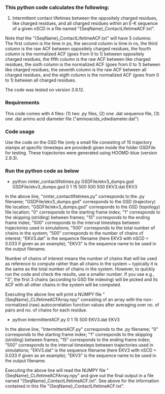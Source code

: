 ### This python code calculates the following:

1) Intermittent contact lifetimes between the oppositely charged residues, like charged residues, and all charged residues within an E-K sequence of a given nSCD in a file named "{SeqName}_ContactLifetimeACF.txt".

Note that the "{SeqName}_ContactLifetimeACF.txt" will have 5 columns: The first column is the time in ps, the second column is time in ns, the third column is the raw ACF between oppositely charged residues, the fourth column is the normalized ACF (goes from 0 to 1) between oppositely charged residues, the fifth column is the raw ACF between like charged residues, the sixth column is the normalized ACF (goes from 0 to 1) between like charged residues, the seventh column is the raw ACF between all charged residues, and the eigth column is the normalized ACF (goes from 0 to 1) between all charged residues.

The code was tested on version 3.9.12.

### Requirements

This code comes with 4 files: (1) two .py files, (2) one .dat sequence file, (3) one .dat amino acid diameter file ("aminoacids_vdwdiameter.dat")

### Code usage

Use the code on the GSD file (only a small file consisting of 15 trajectory stamps at specific timesteps are provided) given inside the folder GSDFile for testing.  These trajectories were generated using HOOMD-blue (version 2.9.3).

### Run the python code as below

* python ninter_contactlifetimes.py GSDFile/ekv3_dumps.gsd GSDFile/ekv3_dumps.gsd 0 1 15 500 500 500 EKV3.dat EKV3

In the above line, "ninter_contactlifetimes.py" corresponds to the .py filename; "GSDFile/ekv3_dumps.gsd" corresponds to the GSD (trajectory) file location; "GSDFile/ekv3_dumps.gsd" corresponds to the GSD (topology) file location; "0" corresponds to the starting frame index; "1" corresponds to the skipping (striding) between frames; "15" corresponds to the ending frame index; "500" corresponds to the interval timesteps between trajectories used in simulations; "500" corresponds to the total number of chains in the system; "500" corresponds to the number of chains of interest; "EKV3.dat" is the sequence filename (here EKV3 with nSCD = 0.033 if given as an example); "EKV3" is the sequence name to be used in the output filename.  

Number of chains of interest means the number of chains that will be used as reference to compute rather than all chains in the system ~ typically it is the same as the total number of chains in the system.  However, to quickly run the code and check the results, use a smaller number.  If you use e.g., "3", the first 3 chains (according to GSD file indexing) will be picked and its ACF with all other chains in the system will be computed. 

Executing the above line will print a NUMPY file "{SeqName}_CLifetimeACFArray.npy" consisting of an array with the non-normalized (raw) autocorrelation function values after averaging over no. of pairs and no. of chains for each residue.
 
* python IntermittentACF.py 0 1 15 500 EKV3.dat EKV3

In the above line, "IntermittentACF.py" corresponds to the .py filename; "0" corresponds to the starting frame index; "1" corresponds to the skipping (striding) between frames; "15" corresponds to the ending frame index; "500" corresponds to the interval timesteps between trajectories used in simulations; "EKV3.dat" is the sequence filename (here EKV3 with nSCD = 0.033 if given as an example); "EKV3" is the sequence name to be used in the output filename. 

Executing the above line will read the NUMPY file "{SeqName}_CLifetimeACFArray.npy" and give out the final output in a file named "{SeqName}_ContactLifetimeACF.txt".  See above for the information contained in this file "{SeqName}_ContactLifetimeACF.txt".
